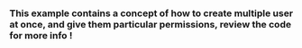 ### This example contains a concept of how to create multiple user at once, and give them particular permissions, review the code for more info !